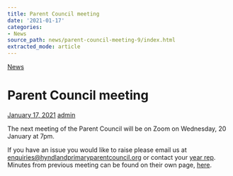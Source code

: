 ```yaml
---
title: Parent Council meeting
date: '2021-01-17'
categories:
- News
source_path: news/parent-council-meeting-9/index.html
extracted_mode: article
---
```

[News](category/news/)

# Parent Council meeting

[January 17, 2021](news/parent-council-meeting-9/) [admin](author/admin/)

The next meeting of the Parent Council will be on Zoom on Wednesday, 20 January at 7pm.

If you have an issue you would like to raise please email us at [enquiries@hyndlandprimaryparentcouncil.org](mailto:enquiries@hyndlandprimaryparentcouncil.org) or contact your [year rep](contact-us/).&nbsp; Minutes from previous meeting can be found on their own page, [here](minutes-archive/).
